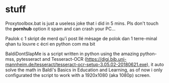 # stuff

Proxytoolbox.bat is just a useless joke that i did in 5 mins. Pls don't touch the **pornhub** option it spam and can crash your PC...

Paulok c 1 skript de merd qu'i post llé mèsage de polok dan 1 terre-minal qhan tu louvre c écri en python com ma bit

BaldiDontSlapMe is a script written in python using the amazing python-mss, pytesseract and Tesseract-OCR (https://digi.bib.uni-mannheim.de/tesseract/tesseract-ocr-setup-3.05.02-20180621.exe), it auto solve the math in Baldi's Basics in Education and Learning, as of now i only configurated the script to work with a 1920x1080 (aka 1080p) screen.
